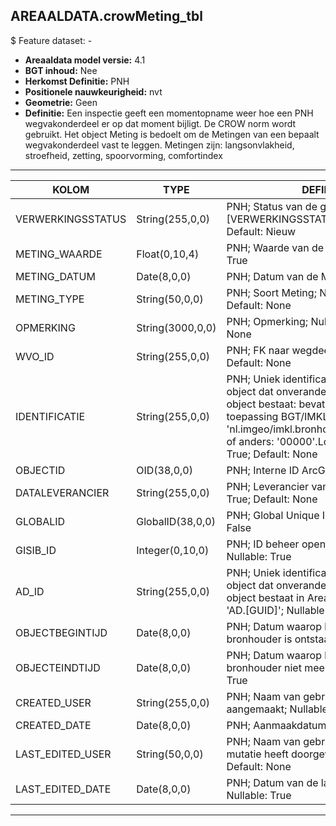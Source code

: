﻿## AREAALDATA.crowMeting_tbl

$ Feature dataset: -


* __Areaaldata model versie:__ 4.1
* __BGT inhoud:__ Nee
* __Herkomst Definitie:__ PNH
* __Positionele nauwkeurigheid:__ nvt
* __Geometrie:__ Geen
* __Definitie:__ Een inspectie geeft een momentopname weer hoe een PNH wegvakonderdeel er op dat moment bijligt. De CROW norm wordt gebruikt. Het object Meting is bedoelt om de Metingen van een bepaalt wegvakonderdeel vast te leggen. Metingen zijn: langsonvlakheid, stroefheid, zetting, spoorvorming, comfortindex

***

|KOLOM                               |TYPE                |DEFINITIE|
|------                              |----                |-----    |
|VERWERKINGSSTATUS                   |String(255,0,0)     |PNH; Status van de gegevens; keuzelijst [VERWERKINGSSTATUS]; Nullable: False; Default: Nieuw|
|METING_WAARDE                       |Float(0,10,4)       |PNH; Waarde van de Meting; Nullable: True|
|METING_DATUM                        |Date(8,0,0)         |PNH; Datum van de Meting; Nullable: True|
|METING_TYPE                         |String(50,0,0)      |PNH; Soort Meting; Nullable: True; Default: None|
|OPMERKING                           |String(3000,0,0)    |PNH; Opmerking; Nullable: True; Default: None|
|WVO_ID                              |String(255,0,0)     |PNH; FK naar wegdeel_v; Nullable: True; Default: None|
|IDENTIFICATIE                       |String(255,0,0)     |PNH; Uniek identificatienummer voor het object dat onveranderlijk is zolang het object bestaat: bevat indien van toepassing BGT/IMKL ID in format 'nl.imgeo/imkl.bronhouderscode.LokaalID' of anders: '00000'.LokaalID; Nullable: True; Default: None|
|OBJECTID                            |OID(38,0,0)         |PNH; Interne ID ArcGIS; Nullable: False|
|DATALEVERANCIER                     |String(255,0,0)     |PNH; Leverancier van de data; Nullable: True; Default: None|
|GLOBALID                            |GlobalID(38,0,0)    |PNH; Global Unique Identifier; Nullable: False|
|GISIB_ID                            |Integer(0,10,0)     |PNH; ID beheer openbare ruimte (GISIB); Nullable: True|
|AD_ID                               |String(255,0,0)     |PNH; Uniek identificatienummer voor het object dat onveranderlijk is zolang het object bestaat in Areaaldata: in format 'AD.[GUID]'; Nullable: False; Default: None|
|OBJECTBEGINTIJD                     |Date(8,0,0)         |PNH; Datum waarop het object bij de bronhouder is ontstaan; Nullable: True|
|OBJECTEINDTIJD                      |Date(8,0,0)         |PNH; Datum waarop het object bij de bronhouder niet meer geldig is; Nullable: True|
|CREATED_USER                        |String(255,0,0)     |PNH; Naam van gebruiker die de rij heeft aangemaakt; Nullable: True; Default: None|
|CREATED_DATE                        |Date(8,0,0)         |PNH; Aanmaakdatum; Nullable: True|
|LAST_EDITED_USER                    |String(50,0,0)      |PNH; Naam van gebruiker die de laatste mutatie heeft doorgevoerd; Nullable: True; Default: None|
|LAST_EDITED_DATE                    |Date(8,0,0)         |PNH; Datum van de laatste mutatie; Nullable: True|

***
